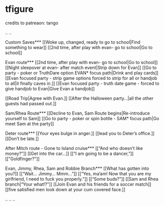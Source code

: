 # tfigure
credits to patreaon: tango

..
..

Custom Saves***
[[Woke up, changed, ready to go to school|Find something to wear]]
[[2nd time, after play with evan- go to school|Go to school]]

Evan route***
[[2nd time, after play with evan- go to school|Go to school]]
[[Night sleepover at evan- after match event|Strip down for Evan]]
[[Go to party - poker or TruthDare option EVAN* focus path|Drink and play cards]]
[[Evan focused party - strip game options forced to strip for all or handjob to all|it finally caves in.]]
[[Evan focused party - truth date game - forced to give handjob to Evan|Give Evan a handjob]]

[[Road Trip|Agree with Evan.]]
[[After the Halloween party…|all the other guests had passed out.]]

Sam/Rhea Route***
[[Decline to Evan, Sam Route begins|Re-introduce yourself to Sam]]
[[Go to party - poker or spin bottle - SAM* focus path|Go meet Sam at the party]]

Deter route***
[[Your eyes bulge in anger.]]
[[lead you to Deter’s office.]]
[[Don’t be late.]]

After Mitch route - Gone to Island cruise***
[[“And who doesn’t like money?”]]
[[Get into the car…]]
[[“I am going to be a dancer,”]]
[[&quot;Goldfinger?&quot;]]

Evan, Jimmy, Rhea, Sam and Robbie Branch***
[[What has gotten into you?]]
[[“Wait… Jimmy… Mmm…”]]
[[“Yes, ma’am!  Now that you are my girlfriend, I need to fuck you properly.”]]
[[“Some buds?”]]
[[Sam and Rhea branch|“Your what!?”]]
[[Join Evan and his friends for a soccer match]]
[[five satisfied men look down at your cum covered face.]]

..
..
..
